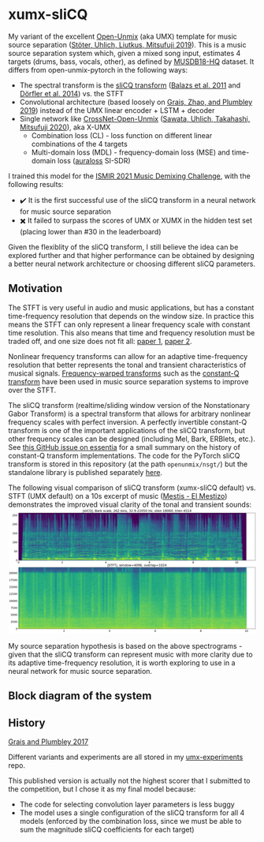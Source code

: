 # xumx-sliCQ

My variant of the excellent [Open-Unmix](https://github.com/sigsep/open-unmix-pytorch) (aka UMX) template for music source separation ([Stöter, Uhlich, Liutkus, Mitsufuji 2019](https://hal.inria.fr/hal-02293689/document)). This is a music source separation system which, given a mixed song input, estimates 4 targets (drums, bass, vocals, other), as defined by [MUSDB18-HQ](https://zenodo.org/record/3338373) dataset. It differs from open-unmix-pytorch in the following ways:
* The spectral transform is the [sliCQ transform](https://github.com/sevagh/nsgt) ([Balazs et al. 2011](http://ltfat.org/notes/ltfatnote018.pdf) and [Dörfler et al. 2014](https://www.univie.ac.at/nonstatgab/cqt/index.php)) vs. the STFT
* Convolutional architecture (based loosely on [Grais, Zhao, and Plumbley 2019](https://arxiv.org/abs/1910.09266)) instead of the UMX linear encoder + LSTM + decoder
* Single network like [CrossNet-Open-Unmix](https://github.com/JeffreyCA/spleeterweb-xumx) ([Sawata, Uhlich, Takahashi, Mitsufuji 2020](https://www.ismir2020.net/assets/img/virtual-booth-sonycsl/cUMX_paper.pdf)), aka X-UMX
    * Combination loss (CL) - loss function on different linear combinations of the 4 targets
    * Multi-domain loss (MDL) - frequency-domain loss (MSE) and time-domain loss ([auraloss](https://github.com/csteinmetz1/auraloss) SI-SDR)

I trained this model for the [ISMIR 2021 Music Demixing Challenge](https://www.aicrowd.com/challenges/music-demixing-challenge-ismir-2021), with the following results:
* :heavy_check_mark: It is the first successful use of the sliCQ transform in a neural network for music source separation
* :heavy_multiplication_x: It failed to surpass the scores of UMX or XUMX in the hidden test set (placing lower than #30 in the leaderboard)

Given the flexiblity of the sliCQ transform, I still believe the idea can be explored further and that higher performance can be obtained by designing a better neural network architecture or choosing different sliCQ parameters.

## Motivation

The STFT is very useful in audio and music applications, but has a constant time-frequency resolution that depends on the window size. In practice this means the STFT can only represent a linear frequency scale with constant time resolution. This also means that time and frequency resolution must be traded off, and one size does not fit all: [paper 1](https://arxiv.org/abs/1504.07372), [paper 2](https://arxiv.org/abs/1905.03330).

Nonlinear frequency transforms can allow for an adaptive time-frequency resolution that better represents the tonal and transient characteristics of musical signals. [Frequency-warped transforms](http://elvera.nue.tu-berlin.de/typo3/files/1015Burred2006.pdf) such as the [constant-Q transform](https://arrow.tudublin.ie/cgi/viewcontent.cgi?article=1007&context=argart) have been used in music source separation systems to improve over the STFT.

The sliCQ transform (realtime/sliding window version of the Nonstationary Gabor Transform) is a spectral transform that allows for arbitrary nonlinear frequency scales with perfect inversion. A perfectly invertible constant-Q transform is one of the important applications of the sliCQ transform, but other frequency scales can be designed (including Mel, Bark, ERBlets, etc.). See [this GitHub issue on essentia](https://github.com/MTG/essentia/issues/136#issuecomment-259153939) for a small summary on the history of constant-Q transform implementations. The code for the PyTorch sliCQ transform is stored in this repository (at the path `openunmix/nsgt/`) but the standalone library is published separately [here](https://github.com/sevagh/nsgt).

The following visual comparison of sliCQ transform (xumx-sliCQ default) vs. STFT (UMX default) on a 10s excerpt of music ([Mestis - El Mestizo](https://www.youtube.com/watch?v=0kn2doStfp4)) demonstrates the improved visual clarity of the tonal and transient sounds:
![slicq_spectral](./.github/slicq_spectral.png)

My source separation hypothesis is based on the above spectrograms - given that the sliCQ transform can represent music with more clarity due to its adaptive time-frequency resolution, it is worth exploring to use in a neural network for music source separation.

## Block diagram of the system

## History

[Grais and Plumbley 2017](https://arxiv.org/abs/1703.08019)

Different variants and experiments are all stored in my [umx-experiments](https://gitlab.com/sevagh/umx-experiments/-/tree/master) repo.

This published version is actually not the highest scorer that I submitted to the competition, but I chose it as my final model because:
* The code for selecting convolution layer parameters is less buggy
* The model uses a single configuration of the sliCQ transform for all 4 models (enforced by the combination loss, since we must be able to sum the magnitude sliCQ coefficients for each target)
